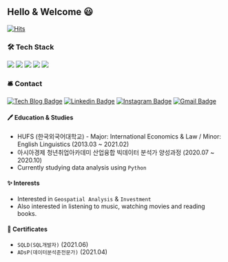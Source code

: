 ## Hello & Welcome 😃


<!-- <div align=center> -->

<div>
	
[![Hits](https://hits.seeyoufarm.com/api/count/incr/badge.svg?url=https%3A%2F%2Fgithub.com%2Fstarfishkenny&count_bg=%2379C83D&title_bg=%23555555&icon=&icon_color=%23E7E7E7&title=hits&edge_flat=false)](https://hits.seeyoufarm.com)	
 
</div>

<!-- <h3 align="center"><b>🛠Tech Stack🛠</b></h3> -->

<h3><b>🛠 Tech Stack</b></h3>

<!-- <p align="center"> -->
<p>
<img src="https://img.shields.io/badge/Python-3766AB?style=flat-square&logo=Python&logoColor=white"/></a>
<img src="https://img.shields.io/badge/Jupyter-F37626?style=flat-square&logo=Jupyter&logoColor=white"/></a>
<img src="https://img.shields.io/badge/MySQL-4479A1?style=flat-square&logo=MySQL&logoColor=white"/></a>
<!-- <img src="https://img.shields.io/badge/PostgreSQL-4169E1?style=flat-square&logo=PostgreSQL&logoColor=white"/></a> -->
<img src="https://img.shields.io/badge/QGIS-589632?style=flat-square&logo=QGIS&logoColor=white"/></a>
<img src="https://img.shields.io/badge/Folium-77B829?style=flat-square&logo=Folium&logoColor=white"/></a>
<!-- <img src="https://img.shields.io/badge/HTML5-E34F26?style=flat-square&logo=HTML5&logoColor=white"/></a> -->
<!-- <img src="https://img.shields.io/badge/CSS3-1572B6?style=flat-square&logo=CSS3&logoColor=white"/></a> -->

<!-- <img src="https://img.shields.io/badge/JavaScript-F7DF1E?style=flat-square&logo=JavaScript&logoColor=white"/></a> &nbsp -->
<!-- <img src="https://img.shields.io/badge/Node.js-339933?style=flat-square&logo=Node.js&logoColor=white"/></a> &nbsp -->
<!-- <img src="https://img.shields.io/badge/MongoDB-47A248?style=flat-square&logo=MongoDB&logoColor=white"/></a> &nbsp -->
<!-- <img src="https://img.shields.io/badge/c++-00599C?style=flat-square&logo=c%2B%2B&logoColor=white"/></a> &nbsp -->
<!--<img src="https://img.shields.io/badge/Amazon AWS-232F3E?style=flat-square&logo=Amazon%20AWS&logoColor=white"/></a> &nbsp --> 
</p>

<h3><b>🛎️ Contact</b></h3>

<div>

[![Tech Blog Badge](http://img.shields.io/badge/-Tech%20Blog-black?style=flat-square&logo=github&link=https://starfishkenny.github.io/)](https://starfishkenny.github.io/)
[![Linkedin Badge](https://img.shields.io/badge/-LinkedIn-blue?style=flat-square&logo=Linkedin&logoColor=white&link=https://www.linkedin.com/in/youngyoo-kim-8a1ba017b/)](https://www.linkedin.com/in/youngyoo-kim-8a1ba017b/)
[![Instagram Badge](https://img.shields.io/badge/Instagram-E4405F?style=flat-square&logo=instagram&logoColor=white&link=https://www.instagram.com/starfish_kenny/)](https://www.instagram.com/starfish_kenny/)
[![Gmail Badge](https://img.shields.io/badge/Gmail-d14836?style=flat-square&logo=Gmail&logoColor=white&link=mailto:youngyoo.kim.94@gmail.com)](mailto:youngyoo.kim.94@gmail.com)
	
</div>

#### 🖊️ Education & Studies
- HUFS (한국외국어대학교) - Major: International Economics & Law / Minor: English Linguistics (2013.03 ~ 2021.02)
- 아시아경제 청년취업아카데미 산업융합 빅데이터 분석가 양성과정 (2020.07 ~ 2020.10)
- Currently studying data analysis using `Python`

#### ✨ Interests
- Interested in `Geospatial Analysis` & `Investment`
- Also interested in listening to music, watching movies and reading books.

#### 📜 Certificates
- `SQLD(SQL개발자)` (2021.06)
- `ADsP(데이터분석준전문가)` (2021.04)


<!-- [![starfishkenny's GitHub stats](https://github-readme-stats.vercel.app/api?username=starfishkenny&hide=issues&show_icons=true&theme=gotham)](https://github.com/starfishkenny/github-readme-stats)

-->

<!--
**starfishkenny/starfishkenny** is a ✨ _special_ ✨ repository because its `README.md` (this file) appears on your GitHub profile.

Here are some ideas to get you started:

- 🔭 I’m currently working on ...
- 🌱 I’m currently learning ...
- 👯 I’m looking to collaborate on ...
- 🤔 I’m looking for help with ...
- 💬 Ask me about ...
- 📫 How to reach me: ...
- 😄 Pronouns: ...
- ⚡ Fun fact: ...
-->

<!-- <h3 align="center"><b> 🌟You can also reach me by...🌟 </b></h3> -->
<!-- <h3><b>🌟You can also reach me by...🌟</b></h3> -->

<!-- <div align=center> -->

